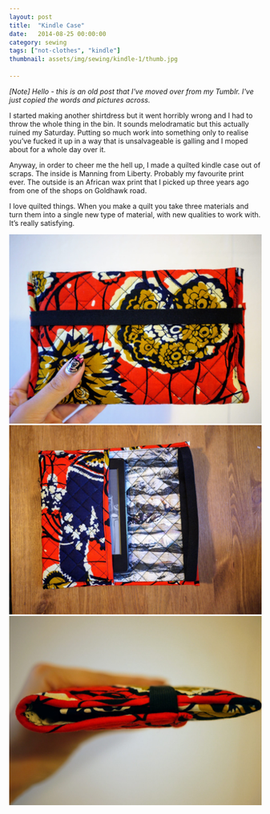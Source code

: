 ```yaml
---
layout: post
title:  "Kindle Case"
date:   2014-08-25 00:00:00
category: sewing
tags: ["not-clothes", "kindle"]
thumbnail: assets/img/sewing/kindle-1/thumb.jpg

---
```


_[Note] Hello - this is an old post that I've moved over from my Tumblr. I've just copied the words and pictures across._

I started making another shirtdress but it went horribly wrong and I had to throw the whole thing in the bin. It sounds melodramatic but this actually ruined my Saturday. Putting so much work into something only to realise you’ve fucked it up in a way that is unsalvageable is galling and I moped about for a whole day over it.

Anyway, in order to cheer me the hell up, I made a quilted kindle case out of scraps. The inside is Manning from Liberty. Probably my favourite print ever. The outside is an African wax print that I picked up three years ago from one of the shops on Goldhawk road.

I love quilted things. When you make a quilt you take three materials and turn them into a single new type of material, with new qualities to work with. It’s really satisfying.

![Kindle 1](/assets/img/sewing/kindle-1/kindle1.1.jpg)
![Kindle 2](/assets/img/sewing/kindle-1/kindle1.2.jpg)
![Kindle 3](/assets/img/sewing/kindle-1/kindle1.3.jpg)

